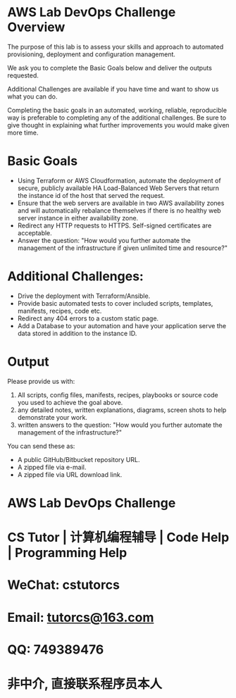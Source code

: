 # AWS Lab DevOps Challenge Overview

The purpose of this lab is to assess your skills and approach to automated provisioning, deployment and configuration management.

We ask you to complete the Basic Goals below and deliver the outputs requested.

Additional Challenges are available if you have time and want to show us what you can do.

Completing the basic goals in an automated, working, reliable, reproducible way is preferable to completing any of the additional challenges. Be sure to give thought in explaining what further improvements you would make given more time.

# Basic Goals
- Using Terraform or AWS Cloudformation, automate the deployment of secure, publicly available HA Load-Balanced Web Servers that return the instance id of the host that served the request.
- Ensure that the web servers are available in two AWS availability zones and will automatically rebalance themselves if there is no healthy web server instance in either availability zone.
- Redirect any HTTP requests to HTTPS. Self-signed certificates are acceptable.
- Answer the question: "How would you further automate the management of the infrastructure if given unlimited time and resource?"

# Additional Challenges:
- Drive the deployment with Terraform/Ansible.
- Provide basic automated tests to cover included scripts, templates, manifests, recipes, code etc.
- Redirect any 404 errors to a custom static page.
- Add a Database to your automation and have your application serve the data stored in addition to the instance ID.

# Output
Please provide us with:
1. All scripts, config files, manifests, recipes, playbooks or source code you used to achieve the goal above.
2. any detailed notes, written explanations, diagrams, screen shots to help demonstrate your work.
3. written answers to the question: "How would you further automate the management of the infrastructure?"

You can send these as:
- A public GitHub/Bitbucket repository URL.
- A zipped file via e-mail.
- A zipped file via URL download link.
# AWS Lab DevOps Challenge

# CS Tutor | 计算机编程辅导 | Code Help | Programming Help

# WeChat: cstutorcs

# Email: tutorcs@163.com

# QQ: 749389476

# 非中介, 直接联系程序员本人
